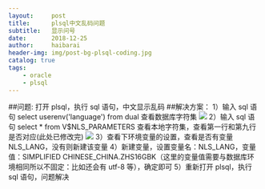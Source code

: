 ```yaml
---
layout:     post
title:      plsql中文乱码问题
subtitle:   显示问号
date:       2018-12-25
author:     haibarai
header-img: img/post-bg-plsql-coding.jpg
catalog: true
tags:
    - oracle
    - plsql
---
```

##问题:
打开 plsql，执行 sql 语句，中文显示乱码
##解决方案：
1）输入 sql 语句 select userenv('language') from dual 查看数据库字符集
![](http://pjaw6t3a5.bkt.clouddn.com/Fj1ri_QXYlsjpgVyqsqwEau79qc4.png)
2）输入 sql 语句 select * from V$NLS_PARAMETERS 查看本地字符集，查看第一行和第九行是否对应(此处已修改完)
![](http://pjaw6t3a5.bkt.clouddn.com/FgeCwQ4mqkhHoJchcXliUsseFRlO.png)
3）查看下环境变量的设置，查看是否有变量 NLS_LANG，没有则新建该变量
4）新建变量，设置变量名：NLS_LANG，变量值：SIMPLIFIED CHINESE_CHINA.ZHS16GBK（这里的变量值需要与数据库环境相同所以不固定：比如还会有 utf-8 等），确定即可
5）重新打开 plsql，执行 sql 语句，问题解决

